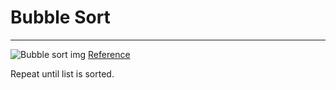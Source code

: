 # Bubble Sort

---

![Bubble sort img](https://res.cloudinary.com/practicaldev/image/fetch/s--AXL0Lmqr--/c_imagga_scale,f_auto,fl_progressive,h_900,q_auto,w_1600/https://miro.medium.com/max/388/1%2A7QsZkfrRGhAu5yxxeDdzsA.png)
[Reference](https://dev.to/buurzx/buble-sort-4jkc)

Repeat until list is sorted.

